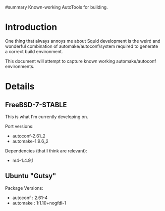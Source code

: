﻿#summary Known-working AutoTools for building.

# Introduction #

One thing that always annoys me about Squid development is the weird and wonderful combination of automake/autoconf/system required to generate a correct build environment.

This document will attempt to capture known working automake/autoconf environments.

# Details #

## FreeBSD-7-STABLE ##

This is what I'm currently developing on.

Port versions:

  * autoconf-2.61\_2
  * automake-1.9.6\_2

Dependencies (that I think are relevant):

  * m4-1.4.9,1

## Ubuntu "Gutsy" ##

Package Versions:

  * autoconf : 2.61-4
  * automake : 1:1.10+nogfdl-1
